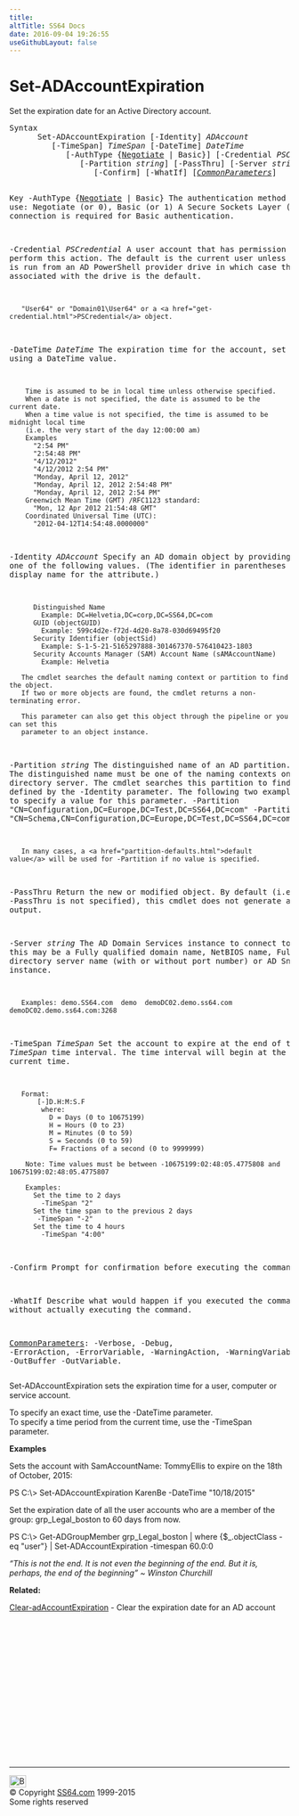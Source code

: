 ```yaml
---
title:
altTitle: SS64 Docs
date: 2016-09-04 19:26:55
useGithubLayout: false
---
```

<!-- #BeginLibraryItem "/Library/head_ps.lbi" --><!-- #EndLibraryItem --><h1>Set-ADAccountExpiration</h1> 
<p>Set the expiration date for an Active Directory account.</p>
<pre>Syntax
      Set-ADAccountExpiration [-Identity] <i>ADAccount</i>
         [-TimeSpan] <i>TimeSpan</i> [-DateTime] <i>DateTime</i>
            [-AuthType {<u>Negotiate</u> | Basic}] [-Credential <i>PSCredential</i>]
               [-Partition <i>string</i>] [-PassThru] [-Server <i>string</i>]
                  [-Confirm] [-WhatIf] [<a href="common.html"><i>CommonParameters</i></a>]

Key
   -AuthType {<u>Negotiate</u> | Basic}
       The authentication method to use: Negotiate (or 0), Basic (or 1)
       A Secure Sockets Layer (SSL) connection is required for Basic authentication.

   -Credential <i>PSCredential</i>
       A user account that has permission to perform this action.
       The default is the current user unless the cmdlet is run from an AD PowerShell provider drive
       in which case the account associated with the drive is the default.

       "User64" or "Domain01\User64" or a <a href="get-credential.html">PSCredential</a> object.

   -DateTime <i>DateTime</i>
        The expiration time for the account, set using a DateTime value.

        Time is assumed to be in local time unless otherwise specified.
        When a date is not specified, the date is assumed to be the current date.
        When a time value is not specified, the time is assumed to be midnight local time
        (i.e. the very start of the day 12:00:00 am)
        Examples
          "2:54 PM"
          "2:54:48 PM"
          "4/12/2012"
          "4/12/2012 2:54 PM"
          "Monday, April 12, 2012"
          "Monday, April 12, 2012 2:54:48 PM"
          "Monday, April 12, 2012 2:54 PM"
        Greenwich Mean Time (GMT) /RFC1123 standard:
          "Mon, 12 Apr 2012 21:54:48 GMT"
        Coordinated Universal Time (UTC):
          "2012-04-12T14:54:48.0000000" 

   -Identity <i>ADAccount</i>
       Specify an AD domain object by providing one of the following values.
       (The identifier in parentheses is the LDAP display name for the attribute.)

          Distinguished Name 
            Example: DC=Helvetia,DC=corp,DC=SS64,DC=com 
          GUID (objectGUID) 
            Example: 599c4d2e-f72d-4d20-8a78-030d69495f20
          Security Identifier (objectSid) 
            Example: S-1-5-21-5165297888-301467370-576410423-1803
          Security Accounts Manager (SAM) Account Name (sAMAccountName)
            Example: Helvetia

       The cmdlet searches the default naming context or partition to find the object.
       If two or more objects are found, the cmdlet returns a non-terminating error.

       This parameter can also get this object through the pipeline or you can set this
       parameter to an object instance.

   -Partition <i>string</i>
       The distinguished name of an AD partition.
       The distinguished name must be one of the naming contexts on the current
       directory server. The cmdlet searches this partition to find the object defined by
       the -Identity parameter. 
       The following two examples show how to specify a value for this parameter.
          -Partition "CN=Configuration,DC=Europe,DC=Test,DC=SS64,DC=com"
          -Partition "CN=Schema,CN=Configuration,DC=Europe,DC=Test,DC=SS64,DC=com"

       In many cases, a <a href="partition-defaults.html">default value</a> will be used for -Partition if no value is specified.

   -PassThru
       Return the new or modified object.
       By default (i.e. if -PassThru is not specified), this cmdlet does not generate any output.

   -Server <i>string</i>
       The AD Domain Services instance to connect to, this may be a Fully qualified domain name,
       NetBIOS name, Fully qualified directory server name (with or without port number) or AD Snapshot instance.

       Examples: demo.SS64.com  demo  demoDC02.demo.ss64.com  demoDC02.demo.ss64.com:3268

   -TimeSpan <i>TimeSpan</i>
       Set the account to expire at the end of the <i>TimeSpan</i> time interval.
       The time interval will begin at the current time. 

       Format:
           [-]D.H:M:S.F
            where:
              D = Days (0 to 10675199)
              H = Hours (0 to 23)
              M = Minutes (0 to 59)
              S = Seconds (0 to 59)
              F= Fractions of a second (0 to 9999999)

        Note: Time values must be between -10675199:02:48:05.4775808 and 10675199:02:48:05.4775807

        Examples:
          Set the time to 2 days
            -TimeSpan "2"
          Set the time span to the previous 2 days
           -TimeSpan "-2"
          Set the time to 4 hours
            -TimeSpan "4:00"

   -Confirm
       Prompt for confirmation before executing the command.

   -WhatIf
       Describe what would happen if you executed the command, without actually executing the command.

   <a href="common.html">CommonParameters</a>:
       -Verbose, -Debug, -ErrorAction, -ErrorVariable, -WarningAction, -WarningVariable,
       -OutBuffer -OutVariable.</pre>
<p>Set-ADAccountExpiration  sets the expiration time for a user, computer or service account. </p>
<p>To specify an 
exact time, use the <span class="code">-DateTime</span> parameter. <br>
To specify a time period from the current time, use the <span class="code">-TimeSpan</span> parameter.</p>
<p><b>Examples</b></p>
<p>Sets the account with SamAccountName: TommyEllis to expire on the 18th of October, 2015:</p>
<p><span class="code">PS C:\&gt; Set-ADAccountExpiration KarenBe -DateTime "10/18/2015"</span></p>
<p>Set the expiration date of all the user accounts who are a member of the group: grp_Legal_boston to 60 days from now.</p>
<p><span class="code">PS C:\&gt; Get-ADGroupMember grp_Legal_boston | where {$_.objectClass -eq "user"} | Set-ADAccountExpiration -timespan 60.0:0</span></p>
<p class="quote"><i>“This is not the end. It is not even the beginning of the end. But it is, perhaps, the end of the beginning” ~ Winston Churchill</i></p>
<p><b>Related:</b></p>
<p><a href="clear-adaccountexpiration.html">Clear-adAccountExpiration</a> - Clear the expiration date for an AD account</p><!-- #BeginLibraryItem "/Library/foot_ps.lbi" --><p>
<!-- PowerShell300 -->
<ins class="adsbygoogle" style="display:inline-block;width:300px;height:250px" data-ad-client="ca-pub-6140977852749469" data-ad-slot="6253539900"></ins>
<script>
(adsbygoogle = window.adsbygoogle || []).push({});
</script></p>
<hr>
<div id="bl" class="footer"><a href="set-adaccountexpiration.html#"><img src="../images/top.png" width="30" height="22" alt="Back to the Top"></a></div>
<div id="br" class="footer, tagline">© Copyright <a href="http://ss64.com/">SS64.com</a> 1999-2015<br>
Some rights reserved</div><!-- #EndLibraryItem -->

